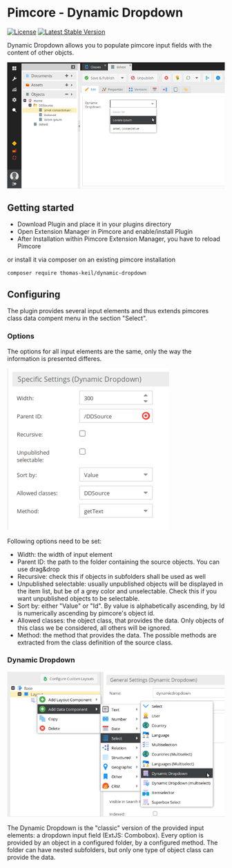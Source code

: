 # Pimcore - Dynamic Dropdown

[![License](https://poser.pugx.org/thomas-keil/dynamic-dropdown/license)](https://packagist.org/packages/thomas-keil/dynamic-dropdown)  [![Latest Stable Version](https://poser.pugx.org/thomas-keil/dynamic-dropdown/v/stable)](https://packagist.org/packages/thomas-keil/dynamic-dropdown)

Dynamic Dropdown allows you to populate pimcore input fields with the content of other objcts.

![Interface](docs/DynamicDropdown.png)

## Getting started

* Download Plugin and place it in your plugins directory
* Open Extension Manager in Pimcore and enable/install Plugin
* After Installation within Pimcore Extension Manager, you have to reload Pimcore

or install it via composer on an existing pimcore installation

```
composer require thomas-keil/dynamic-dropdown
```

## Configuring

The plugin provides several input elements and thus extends pimcores
class data compent menu in the section "Select".

### Options

The options for all input elements are the same, only the way the information is
presented differes.

![Dynamic Dropdown](docs/options.png)

Following options need to be set:

* Width: the width of input element
* Parent ID: the path to the folder containing the source objects. You can use drag&drop
* Recursive: check this if objects in subfolders shall be used as well
* Unpublished selectable: usually unpublished objects will be displayed in the item list, but be of a grey color and unselectable. Check this if you want unpublished objects to be selectable.
* Sort by: either "Value" or "Id". By value is alphabetically ascending, by Id is numerically ascending by pimcore's object id.
* Allowed classes: the object class, that provides the data. Only objects of this class we be considered, all others will be ignored.
* Method: the method that provides the data. The possible methods are extracted from the class definition of the source class.



### Dynamic Dropdown

![Dynamic Dropdown](docs/datacomponent_dynamicdropdown.png)

The Dynamic Dropdown is the "classic" version of the provided input elements:
a dropdown input field (ExtJS: Combobox). Every option is provided by an object
in a configured folder, by a configured method.
The folder can have nested subfolders, but only one type of object class can provide
the data.
